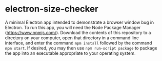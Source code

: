 # electron-size-checker
A minimal Electron app intended to demonstrate a browser window bug in Electron.
To run this app, you will need the Node Package Manager (https://www.npmjs.com/). Download the contents of this repository to a directory on your computer, open that directory in a command line interface, and enter the command `npm install` followed by the command `npm start`. If desired, you may then use `npm run-script package` to package the app into an executable appropriate to your operating system.
